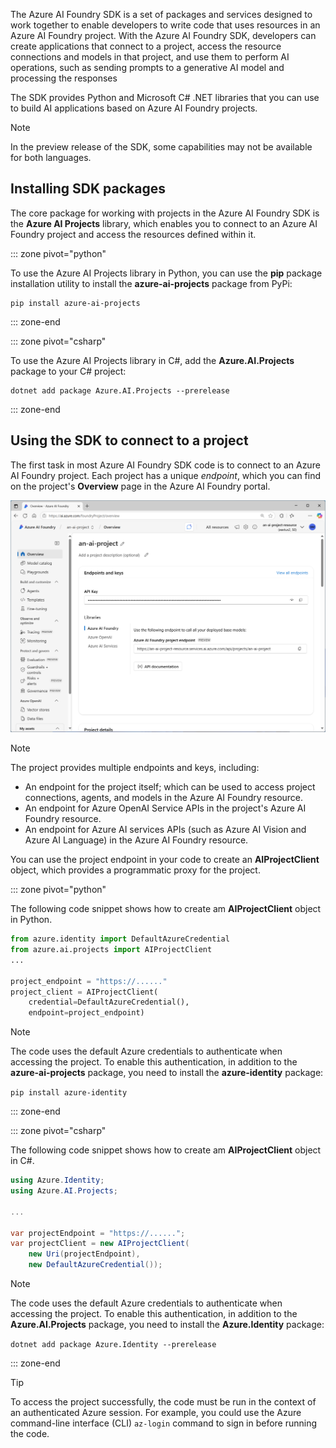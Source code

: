 The Azure AI Foundry SDK is a set of packages and services designed to work together to enable developers to write code that uses resources in an Azure AI Foundry project. With the Azure AI Foundry SDK, developers can create applications that connect to a project, access the resource connections and models in that project, and use them to perform AI operations, such as sending prompts to a generative AI model and processing the responses

The SDK provides Python and Microsoft C# .NET libraries that you can use to build AI applications based on Azure AI Foundry projects.

> [!NOTE]
> In the preview release of the SDK, some capabilities may not be available for both languages.

## Installing SDK packages

The core package for working with projects in the Azure AI Foundry SDK is the **Azure AI Projects** library, which enables you to connect to an Azure AI Foundry project and access the resources defined within it.

::: zone pivot="python"

To use the Azure AI Projects library in Python, you can use the **pip** package installation utility to install the **azure-ai-projects** package from PyPi:

```
pip install azure-ai-projects
```

::: zone-end

::: zone pivot="csharp"

To use the Azure AI Projects library in C#, add the **Azure.AI.Projects** package to your C# project:

```
dotnet add package Azure.AI.Projects --prerelease
```

::: zone-end

## Using the SDK to connect to a project

The first task in most Azure AI Foundry SDK code is to connect to an Azure AI Foundry project. Each project has a unique *endpoint*, which you can find on the project's **Overview** page in the Azure AI Foundry portal.

[ ![Screenshot of the project overview page in Azure AI Foundry portal.](../media/ai-project-overview.png) ](../media/ai-project-overview.png#lightbox)

> [!NOTE]
> The project provides multiple endpoints and keys, including:
>
> - An endpoint for the project itself; which can be used to access project connections, agents, and models in the Azure AI Foundry resource.
> - An endpoint for Azure OpenAI Service APIs in the project's Azure AI Foundry resource.
> - An endpoint for Azure AI services APIs (such as Azure AI Vision and Azure AI Language) in the Azure AI Foundry resource.

You can use the project endpoint in your code to create an **AIProjectClient** object, which provides a programmatic proxy for the project.

::: zone pivot="python"

The following code snippet shows how to create am **AIProjectClient** object in Python.

```python
from azure.identity import DefaultAzureCredential
from azure.ai.projects import AIProjectClient
...

project_endpoint = "https://......"
project_client = AIProjectClient(            
    credential=DefaultAzureCredential(),
    endpoint=project_endpoint)


```

> [!NOTE]
> The code uses the default Azure credentials to authenticate when accessing the project. To enable this authentication, in addition to the **azure-ai-projects** package, you need to install the **azure-identity** package:
>
> `pip install azure-identity`

::: zone-end

::: zone pivot="csharp"

The following code snippet shows how to create am **AIProjectClient** object in C#.

```csharp
using Azure.Identity;
using Azure.AI.Projects;

...

var projectEndpoint = "https://......";
var projectClient = new AIProjectClient(
    new Uri(projectEndpoint),
    new DefaultAzureCredential());
```

> [!NOTE]
> The code uses the default Azure credentials to authenticate when accessing the project. To enable this authentication, in addition to the **Azure.AI.Projects** package, you need to install the **Azure.Identity** package:
>
> `dotnet add package Azure.Identity --prerelease`

::: zone-end

> [!TIP]
> To access the project successfully, the code must be run in the context of an authenticated Azure session. For example, you could use the Azure command-line interface (CLI) `az-login`  command to sign in before running the code.
